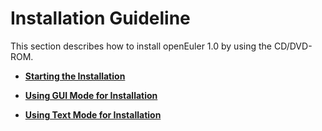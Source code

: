 # Installation Guideline<a name="EN-US_TOPIC_0214071128"></a>

This section describes how to install openEuler 1.0 by using the CD/DVD-ROM.

-   **[Starting the Installation](starting-the-installation.md)**  

-   **[Using GUI Mode for Installation](using-gui-mode-for-installation.md)**  

-   **[Using Text Mode for Installation](using-text-mode-for-installation.md)**  


